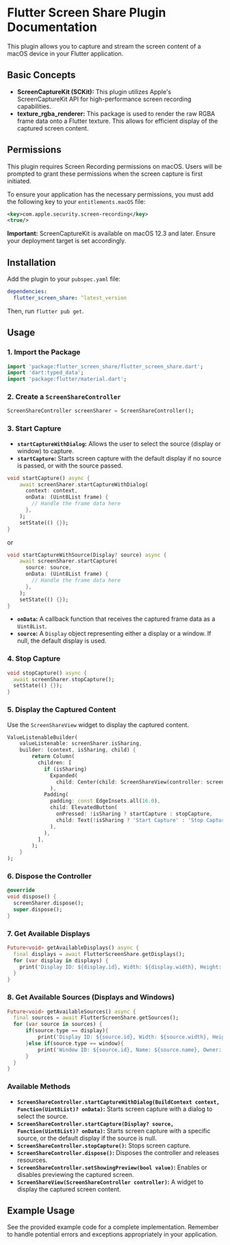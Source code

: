 
# Flutter Screen Share Plugin Documentation

This plugin allows you to capture and stream the screen content of a macOS device in your Flutter application.

## Basic Concepts

* **ScreenCaptureKit (SCKit):** This plugin utilizes Apple's ScreenCaptureKit API for high-performance screen recording capabilities.
* **texture_rgba_renderer:** This package is used to render the raw RGBA frame data onto a Flutter texture. This allows for efficient display of the captured screen content.

## Permissions

This plugin requires Screen Recording permissions on macOS. Users will be prompted to grant these permissions when the screen capture is first initiated.

To ensure your application has the necessary permissions, you must add the following key to your `entitlements.macOS` file:

```xml
<key>com.apple.security.screen-recording</key>
<true/>
```

**Important:** ScreenCaptureKit is available on macOS 12.3 and later. Ensure your deployment target is set accordingly.

## Installation

Add the plugin to your `pubspec.yaml` file:

```yaml
dependencies:
  flutter_screen_share: ^latest_version
```

Then, run `flutter pub get`.

## Usage

### 1. Import the Package

```dart
import 'package:flutter_screen_share/flutter_screen_share.dart';
import 'dart:typed_data';
import 'package:flutter/material.dart';
```

### 2. Create a `ScreenShareController`

```dart
ScreenShareController screenSharer = ScreenShareController();
```

### 3. Start Capture

* **`startCaptureWithDialog`:** Allows the user to select the source (display or window) to capture.
* **`startCapture`:** Starts screen capture with the default display if no source is passed, or with the source passed.

```dart
void startCapture() async {
    await screenSharer.startCaptureWithDialog(
      context: context,
      onData: (Uint8List frame) {
        // Handle the frame data here
      },
    );
    setState(() {});
}
```

or

```dart
void startCaptureWithSource(Display? source) async {
    await screenSharer.startCapture(
      source: source,
      onData: (Uint8List frame) {
        // Handle the frame data here
      },
    );
    setState(() {});
}
```

* **`onData`:** A callback function that receives the captured frame data as a `Uint8List`.
* **`source`:** A `Display` object representing either a display or a window. If null, the default display is used.

### 4. Stop Capture

```dart
void stopCapture() async {
  await screenSharer.stopCapture();
  setState(() {});
}
```

### 5. Display the Captured Content

Use the `ScreenShareView` widget to display the captured content.

```dart
ValueListenableBuilder(
    valueListenable: screenSharer.isSharing,
    builder: (context, isSharing, child) {
        return Column(
          children: [
            if (isSharing)
              Expanded(
                child: Center(child: ScreenShareView(controller: screenSharer)),
              ),
            Padding(
              padding: const EdgeInsets.all(16.0),
              child: ElevatedButton(
                onPressed: !isSharing ? startCapture : stopCapture,
                child: Text(!isSharing ? 'Start Capture' : 'Stop Capture'),
              ),
            ),
          ],
        );
    }
);
```

### 6. Dispose the Controller

```dart
@override
void dispose() {
  screenSharer.dispose();
  super.dispose();
}
```

### 7. Get Available Displays

```dart
Future<void> getAvailableDisplays() async {
  final displays = await FlutterScreenShare.getDisplays();
  for (var display in displays) {
    print('Display ID: ${display.id}, Width: ${display.width}, Height: ${display.height}');
  }
}
```

### 8. Get Available Sources (Displays and Windows)

```dart
Future<void> getAvailableSources() async {
  final sources = await FlutterScreenShare.getSources();
  for (var source in sources) {
      if(source.type == display){
          print('Display ID: ${source.id}, Width: ${source.width}, Height: ${source.height}');
      }else if(source.type == window){
          print('Window ID: ${source.id}, Name: ${source.name}, Owner: ${source.owner}');
      }
  }
}
```

### Available Methods

* **`ScreenShareController.startCaptureWithDialog(BuildContext context, Function(Uint8List)? onData)`:** Starts screen capture with a dialog to select the source.
* **`ScreenShareController.startCapture(Display? source, Function(Uint8List)? onData)`:** Starts screen capture with a specific source, or the default display if the source is null.
* **`ScreenShareController.stopCapture()`:** Stops screen capture.
* **`ScreenShareController.dispose()`:** Disposes the controller and releases resources.
* **`ScreenShareController.setShowingPreview(bool value)`:** Enables or disables previewing the captured screen.
* **`ScreenShareView(ScreenShareController controller)`:** A widget to display the captured screen content.

## Example Usage

See the provided example code for a complete implementation. Remember to handle potential errors and exceptions appropriately in your application.
